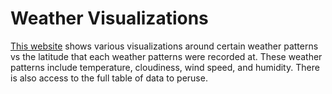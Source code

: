 # Weather Visualizations

[This website](https://blashford.github.io/Web-Design-Challenge/index.html) shows various visualizations around certain weather patterns vs the latitude that each weather patterns were recorded at. These weather patterns include temperature, cloudiness, wind speed, and humidity. There is also access to the full table of data to peruse.
